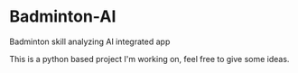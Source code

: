 # Badminton-AI
Badminton skill analyzing AI integrated app

This is a python based project I'm working on, feel free to give some ideas.

